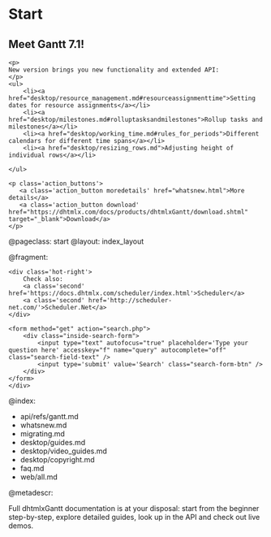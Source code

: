 Start
=====
<div class="newsblock">
    <h2>Meet Gantt 7.1!</h2>
    
    <p>
    New version brings you new functionality and extended API:
    </p>
    <ul>
		<li><a href="desktop/resource_management.md#resourceassignmenttime">Setting dates for resource assignments</a></li>  
        <li><a href="desktop/milestones.md#rolluptasksandmilestones">Rollup tasks and milestones</a></li>      
        <li><a href="desktop/working_time.md#rules_for_periods">Different calendars for different time spans</a></li>   
        <li><a href="desktop/resizing_rows.md">Adjusting height of individual rows</a></li>   
        
	</ul>

    <p class='action_buttons'>
       <a class='action_button moredetails' href="whatsnew.html">More details</a>
       <a class='action_button download' href="https://dhtmlx.com/docs/products/dhtmlxGantt/download.shtml" target="_blank">Download</a>
    </p>
</div>

<div class='hands'></div>
<div class='tablet'></div>


@pageclass: start
@layout: index_layout

@fragment: <div class='hot-news'>
	<div class='inside-hot'>
    
    <div class='hot-right'>
    	Check also:    	
    	<a class='second' href='https://docs.dhtmlx.com/scheduler/index.html'>Scheduler</a>
        <a class='second' href='http://scheduler-net.com/'>Scheduler.Net</a>
	</div>
    
    <form method="get" action="search.php">
        <div class="inside-search-form">
            <input type="text" autofocus="true" placeholder='Type your question here' accesskey="f" name="query" autocomplete="off" class="search-field-text" />
            <input type='submit' value='Search' class="search-form-btn" />
        </div>
    </form>
    </div>
</div>

@index:

- api/refs/gantt.md
- whatsnew.md
- migrating.md
- desktop/guides.md
- desktop/video_guides.md
- desktop/copyright.md
- faq.md
- web/all.md

@metadescr:

Full dhtmlxGantt documentation is at your disposal: start from the beginner step-by-step, explore detailed guides, look up in the API and check out live demos.
